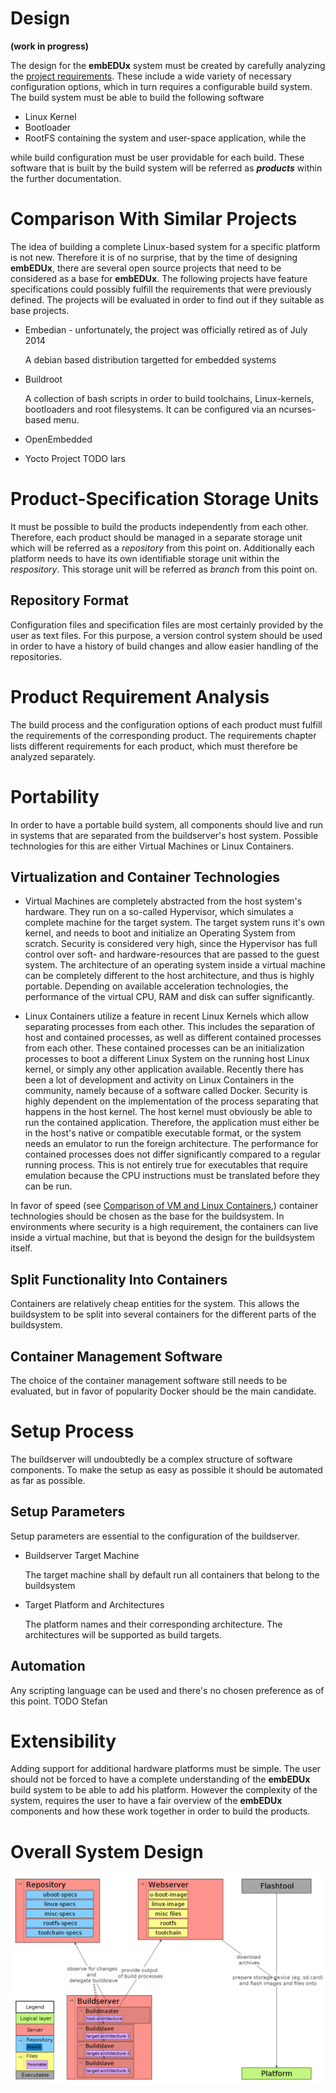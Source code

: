 # Design
**(work in progress)**

The design for the **embEDUx** system must be created by carefully analyzing the
[project requirements](requirements.md). These include a wide variety of
necessary configuration options, which in turn requires a configurable build
system. The build system must be able to build the following software

* Linux Kernel
* Bootloader
* RootFS containing the system and user-space application, while the

while build configuration must be user providable for each build.  These
software that is built by the build system will be referred as ***products***
within the further documentation.


# Comparison With Similar Projects
The idea of building a complete Linux-based system for a specific platform is
not new. Therefore it is of no surprise, that by the time of designing
**embEDUx**, there are several open source projects that need to be considered
as a base for **embEDUx**. The following projects have feature specifications
could possibly fulfill the requirements that were previously defined. The
projects will be evaluated in order to find out if they suitable as base
projects.

* Embedian - unfortunately, the project was officially retired as of July 2014 

    A debian based distribution targetted for embedded systems

* Buildroot

    A collection of bash scripts in order to build toolchains, Linux-kernels,
    bootloaders and root filesystems. It can be configured via an ncurses-based
    menu.

* OpenEmbedded

* Yocto Project
    TODO lars
    

# Product-Specification Storage Units
It must be possible to build the products independently from each other.
Therefore, each product should be managed in a separate storage unit which will
be referred as a *repository* from this point on. Additionally each platform
needs to have its own identifiable storage unit within the *respository*. This
storage unit will be referred as *branch* from this point on.

## Repository Format
Configuration files and specification files are most certainly provided by the
user as text files. For this purpose, a version control system should be used in
order to have a history of build changes and allow easier handling of the
repositories.

# Product Requirement Analysis
The build process and the configuration options of each product must fulfill the
requirements of the corresponding product. The requirements chapter lists
different requirements for each product, which must therefore be analyzed
separately.



# Portability 
In order to have a portable build system, all components should live and run in
systems that are separated from the buildserver's host system. Possible
technologies for this are either Virtual Machines or Linux Containers.

## Virtualization and Container Technologies
* Virtual Machines are completely abstracted from the host system's hardware.
  They run on a so-called Hypervisor, which simulates a complete machine for the
  target system. The target system runs it's own kernel, and needs to boot and
  initialize an Operating System from scratch. Security is considered very high,
  since the Hypervisor has full control over soft- and hardware-resources that
  are passed to the guest system.   The architecture of an operating system
  inside a virtual machine can be completely different to the host architecture,
  and thus is highly portable.  Depending on available acceleration
  technologies, the performance of the virtual CPU, RAM and disk can suffer
  significantly.

* Linux Containers utilize a feature in recent Linux Kernels which allow
  separating processes from each other. This includes the separation of host and
  contained processes, as well as different contained processes from each other.
  These contained processes can be an initialization processes to boot a
  different Linux System on the running host Linux kernel, or simply any other
  application available. Recently there has been a lot of development and
  activity on Linux Containers in the community, namely because of a software
  called Docker.  Security is highly dependent on the implementation of the
  process separating that happens in the host kernel.   The host kernel must
  obviously be able to run the contained application.  Therefore, the
  application must either be in the host's native or compatible executable
  format, or the system needs an emulator to run the foreign architecture. The
  performance for contained processes does not differ significantly compared to
  a regular running process. This is not entirely true for executables that
  require emulation because the CPU instructions must be translated before they
  can be run.

In favor of speed (see [Comparison of VM and Linux
Containers](http://domino.research.ibm.com/library/cyberdig.nsf/papers/0929052195DD819C85257D2300681E7B/$File/rc25482.pdf),)
container technologies should be chosen as the base for the buildsystem. In
environments where security is a high requirement, the containers can live
inside a virtual machine, but that is beyond the design for the buildsystem
itself.

## Split Functionality Into Containers
Containers are relatively cheap entities for the system. This allows the
buildsystem to be split into several containers for the different parts of the
buildsystem.

## Container Management Software
The choice of the container management software still needs to be evaluated, but in favor
of popularity Docker should be the main candidate.

# Setup Process
The buildserver will undoubtedly be a complex structure of software components.
To make the setup as easy as possible it should be automated as far as possible.

## Setup Parameters
Setup parameters are essential to the configuration of the buildserver.

* Buildserver Target Machine

    The target machine shall by default run all containers that belong to the
    buildsystem

* Target Platform and Architectures
    
    The platform names and their corresponding architecture.
    The architectures will be supported as build targets. 

## Automation
Any scripting language can be used and there's no chosen preference as of this
point.
TODO Stefan

# Extensibility 
Adding support for additional hardware platforms must be simple. The user should
not be forced to have a complete understanding of the **embEDUx** build system
to be able to add his platform. However the complexity of the system, requires
the user to have a fair overview of the **embEDUx** components and how these
work together in order to build the products.

# Overall System Design
[![](background/design/img/design.png)](background/design/img/design.png)
